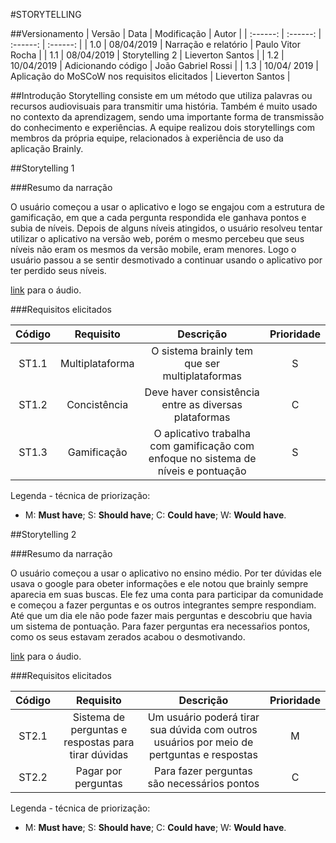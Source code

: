#STORYTELLING

##Versionamento
|  Versão | Data | Modificação | Autor |
|  :------: | :------: | :------: | :------: |
| 1.0 | 08/04/2019 | Narração e relatório | Paulo Vitor Rocha |
| 1.1 | 08/04/2019 | Storytelling 2 | Lieverton Santos |
| 1.2 | 10/04/2019 | Adicionando código | João Gabriel Rossi |
| 1.3 | 10/04/ 2019 | Aplicação do MoSCoW nos requisitos elicitados | Lieverton Santos |

##Introdução
Storytelling consiste em um método que utiliza palavras ou recursos audiovisuais para transmitir uma história. Também é muito usado no contexto da aprendizagem, sendo uma importante forma de transmissão do conhecimento e experiências.
A equipe realizou dois storytellings com membros da própria equipe, relacionados à experiência de uso da aplicação Brainly.

##Storytelling 1

###Resumo da narração

O usuário começou a usar o aplicativo e logo se engajou com a estrutura de gamificação, em que a cada pergunta respondida ele ganhava pontos e subia de níveis. Depois de alguns níveis atingidos, o usuário resolveu tentar utilizar o aplicativo na versão web, porém o mesmo percebeu que seus níveis não eram os mesmos da versão mobile, eram menores. Logo o usuário passou a se sentir desmotivado a continuar usando o aplicativo por ter perdido seus níveis.

[link](https://drive.google.com/file/d/172sNJ5ewDcYfJDkfuuDTaaRk0_cAWcyh/view) para o áudio.

###Requisitos elicitados

|  Código | Requisito | Descrição | Prioridade |
| :------: | :------: | :------: | :------: |
| ST1.1 | Multiplataforma | O sistema brainly tem que ser multiplataformas | S |
| ST1.2 | Concistência |Deve haver consistência entre as diversas plataformas | C |
| ST1.3 | Gamificação |O aplicativo trabalha com gamificação com enfoque no sistema de níveis e pontuação | S |

Legenda - técnica de priorização:

*   M: **Must have**; S: **Should have**; C: **Could have**; W: **Would have**.

##Storytelling 2

###Resumo da narração

O usuário começou a usar o aplicativo no ensino médio. Por ter dúvidas ele usava o google para obeter informações e ele notou que brainly sempre aparecia em suas buscas. Ele fez uma conta para participar da comunidade e começou a fazer perguntas e os outros integrantes sempre respondiam. Até que um dia ele não pode fazer mais perguntas e descobriu que havia um sistema de pontuação. Para fazer perguntas era necessaŕios pontos, como os seus estavam zerados acabou o desmotivando.

[link](https://drive.google.com/file/d/1JLXSbExunt_UWDjzaNVHbVcJxcz8xTFK/view) para o áudio.

###Requisitos elicitados

|  Código | Requisito | Descrição | Prioridade |
| :------: | :------: | :------: | :------: |
| ST2.1 | Sistema de perguntas e respostas para tirar dúvidas | Um usuário poderá tirar sua dúvida com outros usuários por meio de pertguntas e respostas | M |
| ST2.2 | Pagar por perguntas |Para fazer perguntas são necessários pontos | C |

Legenda - técnica de priorização:

*   M: **Must have**; S: **Should have**; C: **Could have**; W: **Would have**.
